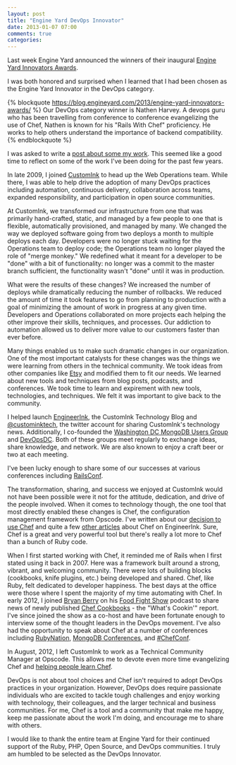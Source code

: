 ```yaml
---
layout: post
title: "Engine Yard DevOps Innovator"
date: 2013-01-07 07:00
comments: true
categories: 
---
```

Last week Engine Yard announced the winners of their inaugural [Engine Yard Innovators Awards](https://blog.engineyard.com/2013/engine-yard-innovators-awards/).  

I was both honored and surprised when I learned that I had been chosen as the Engine Yard Innovator in the DevOps category.

{% blockquote https://blog.engineyard.com/2013/engine-yard-innovators-awards/ %}
Our DevOps category winner is Nathen Harvey. A devops guru who has been travelling from conference to conference evangelizing the use of Chef, Nathen is known for his "Rails With Chef" proficiency. He works to help others understand the importance of backend compatibility. 
{% endblockquote %}

I was asked to write a [post about some my work](https://blog.engineyard.com/2013/devops-innovation/). This seemed like a good time to reflect on some of the work I've been doing for the past few years.

In late 2009, I joined [CustomInk](http://www.customink.com) to head up the Web Operations team.  While there, I was able to help drive the adoption of many DevOps practices including automation, continuous delivery, collaboration across teams, expanded responsibility, and participation in open source communities.  

<!-- more -->

At CustomInk, we transformed our infrastructure from one that was primarily hand-crafted, static, and managed by a few people to one that is flexible, automatically provisioned, and managed by many.  We changed the way we deployed software going from two deploys a month to multiple deploys each day. Developers were no longer stuck waiting for the Operations team to deploy code; the Operations team no longer played the role of "merge monkey." We redefined what it meant for a developer to be "done" with a bit of functionality:  no longer was a commit to the master branch sufficient, the functionality wasn't "done" until it was in production.  

What were the results of these changes?  We increased the number of deploys while dramatically reducing the number of rollbacks.  We reduced the amount of time it took features to go from planning to production with a goal of minimizing the amount of work in progress at any given time.  Developers and Operations collaborated on more projects each helping the other improve their skills, techniques, and processes.  Our addiction to automation allowed us to deliver more value to our customers faster than ever before.

Many things enabled us to make such dramatic changes in our organization.  One of the most important catalysts for these changes was the things we were learning from others in the technical community.  We took ideas from other companies like [Etsy](http://codeascraft.etsy.com/) and modified them to fit our needs.  We learned about new tools and techniques from blog posts, podcasts, and conferences.  We took time to learn and expirement with new tools, technologies, and techniques.  We felt it was important to give back to the community.

I helped launch [EngineerInk](http://technology.customink.com/), the CustomInk Technology Blog and [@custominktech](https://twitter.com/custominktech), the twitter account for sharing CustomInk's technology news.  Additionally, I co-founded the [Washington DC MongoDB Users Group](http://www.meetup.com/Washington-DC-MongoDB-Users-Group/) and [DevOpsDC](http://www.meetup.com/DevOpsDC/).  Both of these groups meet regularly to exchange ideas, share knowledge, and network.  We are also known to enjoy a craft beer or two at each meeting.

I've been lucky enough to share some of our successes at various conferences including [RailsConf](http://www.confreaks.com/videos/882-railsconf2012-taming-the-kraken-how-operations-enables-developer-productivity).

The transformation, sharing, and success we enjoyed at CustomInk would not have been possible were it not for the attitude, dedication, and drive of the people involved.  When it comes to technology though, the one tool that most directly enabled these changes is Chef, the configuration management framework from Opscode.  I've written about our [decision to use Chef](http://technology.customink.com/blog/2011/11/21/why-we-chose-chef-over-puppet-at-customink/) and quite a few [other articles](http://technology.customink.com/blog/our-team/nathen-harvey.html) about Chef on EngineerInk.  Sure, Chef is a great and very powerful tool but there's really a lot more to Chef than a bunch of Ruby code.

When I first started working with Chef, it reminded me of Rails when I first stated using it back in 2007.  Here was a framework built around a strong, vibrant, and welcoming community.  There were lots of building blocks (cookbooks, knife plugins, etc.) being developed and shared.  Chef, like Ruby, felt dedicated to developer happiness.  The best days at the office were those where I spent the majority of my time automating with Chef.  In early 2012, I joined [Bryan Berry](http://twitter.com/bryanwb) on his [Food Fight Show](http://foodfightshow.org) podcast to share news of newly published [Chef Cookbooks](http://community.opscode.com/cookbooks) - the "What's Cookin'" report. I've since joined the show as a co-host and have been fortunate enough to interview some of the thought leaders in the DevOps movement.  I've also had the opportunity to speak about Chef at a number of conferences including [RubyNation](http://technology.customink.com/blog/2012/05/25/the-joy-of-cooking-whip-up-a-rails-environment-with-chef/), [MongoDB Conferences](http://www.10gen.com/presentations?application=All&programming_lang=All&speaker=1120&event=&language=All), and [#ChefConf](http://www.youtube.com/watch?v=uREL4FFPddo).

In August, 2012, I left CustomInk to work as a Technical Community Manager at Opscode.  This allows me to devote even more time evangelizing Chef and [helping people learn Chef](http://nathenharvey.com/blog/2012/12/06/learning-chef-part-1/). 

DevOps is not about tool choices and Chef isn't required to adopt DevOps practices in your organization.  However, DevOps does require passionate individuals who are excited to tackle tough challenges and enjoy working with technology, their colleagues, and the larger technical and business communities.  For me, Chef is a tool and a community that make me happy, keep me passionate about the work I'm doing, and encourage me to share with others. 

I would like to thank the entire team at Engine Yard for their continued support of the Ruby, PHP, Open Source, and DevOps communities.  I truly am humbled to be selected as the DevOps Innovator.
